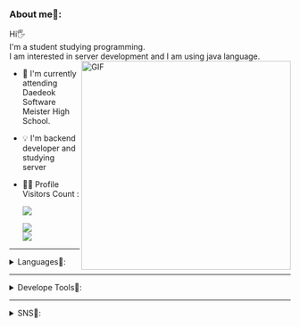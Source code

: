 
  ### About me👻:
Hi🖐<br/>
I'm a student studying programming.<br/>
I am interested in server development and I am using java language.
<img align="right" width="375" alt="GIF" src="https://github.com/vimalverma558/vimalverma558/blob/v2/img/dino.gif" />

- 📝 I'm currently attending Daedeok Software Meister High School.
- 💡  I'm backend developer and studying server
- 🙇‍♂️ Profile Visitors Count :
  
  ![](https://visitor-badge.glitch.me/badge?page_id=choisunghyun0424
)
  
  <img src="https://github-readme-stats.anuraghazra1.vercel.app/api?username=choisunghyun0424&show_icons=true&include_all_commits=true&theme=material-palenight"/>
  <br>
  <img src="https://github-readme-stats.vercel.app/api/top-langs/?username=choisunghyun&hide=r,jupyter%20notebook,c%23&count_private=true&langs_count=10&theme=material-palenight"/>
---
  
<details>
<summary>
Languages💬:
</summary>
<br/>
<code><img height="20" src="https://img.icons8.com/color/48/000000/java-coffee-cup-logo--v1.png"></code>
<code><img height="20" src="https://img.icons8.com/color/48/000000/spring-logo.png"></code>
<code><img height="20" src="https://img.icons8.com/color/48/000000/c-programming.png"></code> 
<code><img height="20" src="https://img.icons8.com/color/48/000000/c-plus-plus-logo.png"></code>
</details>

---
  
<details>
<summary>
Develope Tools🔨:
</summary>
<br/>
<code><img height="20" src="https://img.icons8.com/color/48/000000/visual-studio-2019.png"></code>
<code><img height="20" src="https://img.icons8.com/color/48/000000/visual-studio-code-2019.png"></code>
<code><img height="20" src="https://img.icons8.com/color/48/000000/intellij-idea.png"></code>
<code><img height="20" src="https://img.icons8.com/color/48/000000/notion--v1.png"></code>
<code><img height="20" src="https://img.icons8.com/windows/32/000000/gitkraken.png"></code>
</details>

---

<details>
<summary>
SNS🍍:
</summary>
<br/>
</a> <a href="https://instagram.com/choi_da__cheese"> <img src="http://img.shields.io/badge/-Instagram-black?style=flat&logo=Instagram&link=https://https://www.instagram.com/choi_da__cheese/"
</details>
